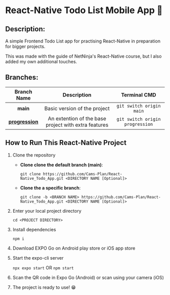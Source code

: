 # React-Native Todo List Mobile App 📱

## Description:
A simple Frontend Todo List app for practising React-Native in preparation for bigger projects. 

This was made with the guide of NetNinja's React-Native course, but I also added my own additional touches.

## Branches:

| Branch Name | Description | Terminal CMD |
|:--:|:--:|:--:|
| __main__  | Basic version of the project  | `git switch origin main`  |
| [__progression__](https://github.com/Cams-Plan/React-Native_Todo_App/tree/progression)  | An extention of the base project with extra features | `git switch origin progression`  |

## How to Run This React-Native Project
1. Clone the repository
    - __Clone clone the default branch (main)__:
      
        `git clone https://github.com/Cams-Plan/React-Native_Todo_App.git <DIRECTORY NAME [Optional]>`
    - __Clone the a specific branch__:
      
        `git clone -b <BRANCH NAME> https://github.com/Cams-Plan/React-Native_Todo_App.git <DIRECTORY NAME [Optional]>`
2. Enter your local project directory
   
    `cd <PROJECT DIRECTORY>`
4. Install dependencies
   
    `npm i`
6. Download EXPO Go on Android play store or iOS app store
7. Start the expo-cli server
   
    `npx expo start` OR `npm start`
9. Scan the QR code in Expo Go (Android) or scan using your camera (iOS)
10. The project is ready to use! 😁
